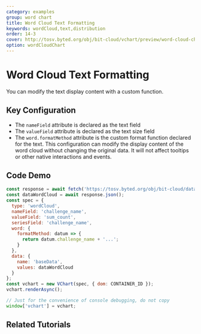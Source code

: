 ```yaml
---
category: examples
group: word chart
title: Word Cloud Text Formatting
keywords: wordCloud,text,distribution
order: 14-3
cover: http://tosv.byted.org/obj/bit-cloud/vchart/preview/word-cloud-chart/word-cloud-format.png
option: wordCloudChart
---
```


# Word Cloud Text Formatting

You can modify the text display content with a custom function.

## Key Configuration

- The `nameField` attribute is declared as the text field
- The `valueField` attribute is declared as the text size field
- The `word.formatMethod` attribute is the custom format function declared for the text. This configuration can modify the display content of the word cloud without changing the original data. It will not affect tooltips or other native interactions and events.

## Code Demo

```javascript livedemo
const response = await fetch('https://tosv.byted.org/obj/bit-cloud/data-wordcloud.json');
const dataWordCloud = await response.json();
const spec = {
  type: 'wordCloud',
  nameField: 'challenge_name',
  valueField: 'sum_count',
  seriesField: 'challenge_name',
  word: {
    formatMethod: datum => {
      return datum.challenge_name + '...';
    }
  },
  data: {
    name: 'baseData',
    values: dataWordCloud
  }
};
const vchart = new VChart(spec, { dom: CONTAINER_ID });
vchart.renderAsync();

// Just for the convenience of console debugging, do not copy
window['vchart'] = vchart;
```

## Related Tutorials
